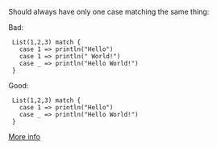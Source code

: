 Should always have only one case matching the same thing:

 Bad:

     List(1,2,3) match {
       case 1 => println("Hello")
       case 1 => println(" World!")
       case _ => println("Hello World!")
     }

 Good:

     List(1,2,3) match {
       case 1 => println("Hello")
       case _ => println("Hello World!")
     }

[More info](https://docs.scala-lang.org/tour/pattern-matching.html)